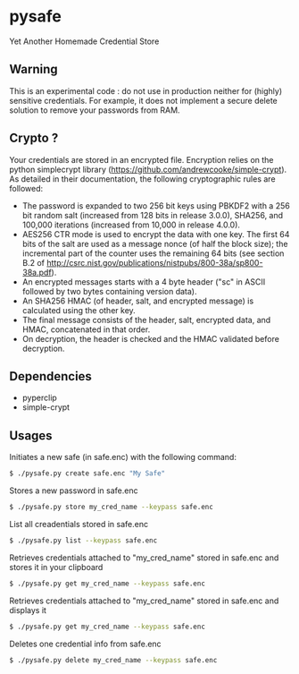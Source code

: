 # pysafe
Yet Another Homemade Credential Store

## Warning

This is an experimental code : do not use in production neither for (highly) sensitive credentials.
For example, it does not implement a secure delete solution to remove your passwords from RAM.

## Crypto ?

Your credentials are stored in an encrypted file. Encryption relies on the python simplecrypt library (https://github.com/andrewcooke/simple-crypt).
As detailed in their documentation, the following cryptographic rules are followed:

* The password is expanded to two 256 bit keys using PBKDF2 with a 256 bit random salt (increased from 128 bits in release 3.0.0), SHA256, and 100,000 iterations (increased from 10,000 in release 4.0.0).
* AES256 CTR mode is used to encrypt the data with one key. The first 64 bits of the salt are used as a message nonce (of half the block size); the incremental part of the counter uses the remaining 64 bits (see section B.2 of http://csrc.nist.gov/publications/nistpubs/800-38a/sp800-38a.pdf).
* An encrypted messages starts with a 4 byte header ("sc" in ASCII followed by two bytes containing version data).
* An SHA256 HMAC (of header, salt, and encrypted message) is calculated using the other key.
* The final message consists of the header, salt, encrypted data, and HMAC, concatenated in that order.
* On decryption, the header is checked and the HMAC validated before decryption.


## Dependencies

- pyperclip
- simple-crypt

## Usages

Initiates a new safe (in safe.enc) with the following command:
```bash
$ ./pysafe.py create safe.enc "My Safe"
```

Stores a new password in safe.enc
```bash
$ ./pysafe.py store my_cred_name --keypass safe.enc 
```

List all creadentials stored in safe.enc
```bash
$ ./pysafe.py list --keypass safe.enc
```

Retrieves credentials attached to "my_cred_name"  stored in safe.enc and stores it in your clipboard
```bash
$ ./pysafe.py get my_cred_name --keypass safe.enc

```

Retrieves credentials attached to "my_cred_name" stored in safe.enc and displays it
```bash
$ ./pysafe.py get my_cred_name --keypass safe.enc

```

Deletes one credential info from safe.enc
```bash
$ ./pysafe.py delete my_cred_name --keypass safe.enc
```
